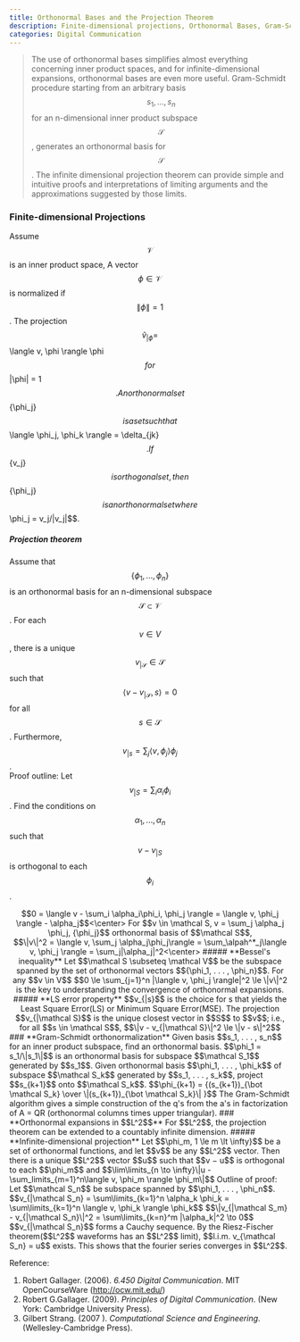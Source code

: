 ```yaml
---
title: Orthonormal Bases and the Projection Theorem
description: Finite-dimensional projections, Orthonormal Bases, Gram-Schmidt orthonormalization, Orthonormal expansions in L2
categories: Digital Communication
---
```


> The use of orthonormal bases simplifies almost everything concerning inner product spaces, and for infinite-dimensional expansions, orthonormal bases are even more useful. Gram-Schmidt procedure starting from an arbitrary basis $${s_1, . . . , s_n}$$ for an n-dimensional inner product subspace $$\mathcal S$$, generates an orthonormal basis for $$\mathcal S$$. The infinite dimensional projection theorem can provide simple and intuitive proofs and interpretations of limiting arguments and the approximations suggested by those limits.
  
### **Finite-dimensional Projections**
Assume $$\mathcal V$$ is an inner product space, A vector $$\phi \in \mathcal V$$ is normalized if $$\|\phi\| = 1$$.
The projection $$\hat v_{|\phi} = $$\langle v, \phi \rangle \phi$$ for $$\|\phi\| = 1$$.   
An orthonormal set $$\{\phi_j\}$$ is a set such that $$\langle \phi_j, \phi_k \rangle = \delta_{jk}$$.   
If $$\{v_j\}$$ is orthogonal set, then $$\{\phi_j\}$$ is an orthonormal set where $$\phi_j = v_j/\|v_j\|$$.  
##### **Projection theorem**  
Assume that $$\{\phi_1, . . . , \phi_n\}$$ is an orthonormal basis for an n-dimensional subspace $$\mathcal S \subset \mathcal V$$. For each $$v \in V$$, there is a unique $$v_{| \mathcal S} \in \mathcal S$$ such that $$\langle v - v_{| \mathcal S}, s \rangle = 0$$ for all $$s \in \mathcal S$$. Furthermore, $$v_{|s} = \sum_j \langle v, \phi_j \rangle \phi_j$$.   
Proof outline:  Let $$v_{|S} = \sum_i \alpha_i\phi_i$$. Find the conditions on $$\alpha_1, . . . , \alpha_n$$ such that $$v − v_{|S}$$ is orthogonal to each $$\phi_i$$.  
<center>$$0 = \langle v - \sum_i \alpha_i\phi_i, \phi_j \rangle = \langle v, \phi_j \rangle - \alpha_j$$<\center>
For $$v \in \mathcal S, v = \sum_j \alpha_j \phi_j, {\phi_j}$$ orthonormal basis of $$\mathcal S$$,  
<center>$$\|v\|^2 = \langle v, \sum_j \alpha_j\phi_j\rangle = \sum_\alpah^*_j\langle v, \phi_j \rangle = \sum_j|\alpha_j|^2<\center>
##### **Bessel's inequality**
Let $$\mathcal S \subseteq \mathcal V$$ be the subspace spanned by the set of orthonormal vectors $${\phi_1, . . . , \phi_n}$$. For any $$v \in V$$
<centre>$$0 \le \sum_{j=1}^n |\langle v, \phi_j \rangle|^2 \le \|v\|^2</center>
is the key to understanding the convergence of orthonormal expansions.
##### **LS error property**
$$v_{|s}$$ is the choice for s that yields the Least Square Error(LS) or Minimum Square Error(MSE).   
The projection $$v_{|\mathcal S}$$ is the unique closest vector in $$S$$ to $$v$$; i.e., for all $$s \in \mathcal S$$,  
<centre>$$\|v - v_{|\mathcal S}\|^2 \le \|v - s\|^2$$</center>
### **Gram-Schmidt orthonormalization**
Given basis $$s_1, . . . , s_n$$ for an inner product subspace, find an orthonormal basis.  
$$\phi_1 = s_1/\|s_1\|$$ is an orthonormal basis for subspace $$\mathcal S_1$$ generated by $$s_1$$.  
Given orthonormal basis $$\phi_1, . . . , \phi_k$$ of subspace $$\mathcal S_k$$ generated by $$s_1, . . . , s_k$$, project $$s_{k+1}$$ onto $$\mathcal S_k$$.   
<centre>$$\phi_{k+1} = {(s_{k+1})_{\bot \mathcal S_k} \over \|(s_{k+1})_{\bot \mathcal S_k}\| }$$</center>
The Gram-Schmidt algorithm gives a simple construction of the q's from the a's in factorization of A = QR (orthonormal columns times upper triangular).  
### **Orthonormal expansions in $$L^2$$**
For $$L^2$$, the projection theorem can be extended to a countably infinite dimension.
##### **Infinite-dimensional projection**
Let $$\phi_m, 1 \le m \lt \infty}$$ be a set of orthonormal functions, and let $$v$$ be any $$L^2$$ vector. Then there is a unique $$L^2$$ vector $$u$$ such that $$v − u$$ is orthogonal to each $$\phi_m$$ and
<centre>$$\lim\limits_{n \to \infty}\|u - \sum_limits_{m=1}^n\langle v, \phi_m \rangle \phi_m\|$$</center>
Outline of proof: Let $$\mathcal S_n$$ be subspace spanned by $$\phi_1, . . . , \phi_n$$.  
<centre>$$v_{|\mathcal S_n} = \sum\limits_{k=1}^n \alpha_k \phi_k = \sum\limits_{k=1}^n \langle v, \phi_k \rangle \phi_k$$</centre>
<centre>$$\|v_{|\mathcal S_m} - v_{|\mathcal S_n}\|^2 = \sum\limits_{k=n}^m |\alpha_k|^2 \to 0$$</centre> 
$$v_{|\mathcal S_n}$$ forms a Cauchy sequence. By the Riesz-Fischer theorem($$L^2$$ waveforms has an $$L^2$$ limit), $$l.i.m. v_{\mathcal S_n} = u$$ exists.   
This shows that the fourier series converges in $$L^2$$.

Reference:  
1. Robert Gallager. (2006). *6.450 Digital Communication*. MIT OpenCourseWare (http://ocw.mit.edu/)
2. Robert G.Gallager. (2009). *Principles of Digital Communication*. (New York: Cambridge University Press).  
3. Gilbert Strang. (2007 ). *Computational Science and Engineering*. (Wellesley-Cambridge Press).
